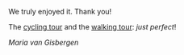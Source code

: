 We truly enjoyed it. Thank you!

The [cycling tour](/cycling#secret) and the [walking tour](/walks#koninklijke): *just perfect*!

*Maria van Gisbergen*
